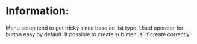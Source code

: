 # Information:
 Menu setup tend to get tricky since base on list type. Used operator for button easy by default. It possible to create sub menus. If create correctly.


```

```